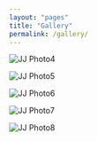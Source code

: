 ```yaml
---
layout: "pages"
title: "Gallery"
permalink: /gallery/
---
```


<img src="https://jjmusic-online.github.io/assets/images/photo4.jpg" alt="JJ Photo4"
	title="Photo of JJ" style="min-width: 150px" />


<img src="https://jjmusic-online.github.io/assets/images/photo5.jpg" alt="JJ Photo5"
	title="Photo of JJ" style="min-width: 150px" />

<img src="https://jjmusic-online.github.io/assets/images/photo6.jpg" alt="JJ Photo6"
	title="Photo of JJ" style="min-width: 150px" />

<img src="https://jjmusic-online.github.io/assets/images/photo7.jpg" alt="JJ Photo7"
	title="Photo of JJ" style="min-width: 150px" />

<img src="https://jjmusic-online.github.io/assets/images/photo8.JPG" alt="JJ Photo8"
	title="Photo of JJ" style="min-width: 150px" />
